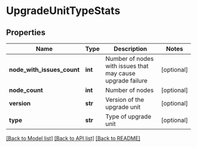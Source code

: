 # UpgradeUnitTypeStats

## Properties
Name | Type | Description | Notes
------------ | ------------- | ------------- | -------------
**node_with_issues_count** | **int** | Number of nodes with issues that may cause upgrade failure | [optional] 
**node_count** | **int** | Number of nodes | [optional] 
**version** | **str** | Version of the upgrade unit | [optional] 
**type** | **str** | Type of upgrade unit | [optional] 

[[Back to Model list]](../README.md#documentation-for-models) [[Back to API list]](../README.md#documentation-for-api-endpoints) [[Back to README]](../README.md)

